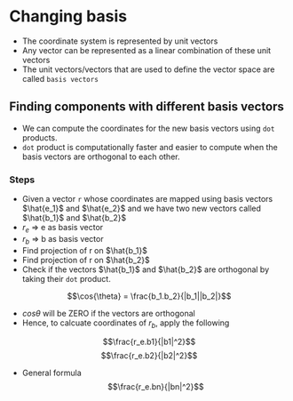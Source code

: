 # Changing basis

- The coordinate system is represented by unit vectors
- Any vector can be represented as a linear combination of these unit vectors
- The unit vectors/vectors that are used to define the vector space are called `basis vectors`


## Finding components with different basis vectors

- We can compute the coordinates for the new basis vectors using `dot` products.
- `dot` product is computationally faster and easier to compute when the basis vectors are orthogonal to each other.

### Steps

- Given a vector `r` whose coordinates are mapped using basis vectors $\hat{e_1}$ and $\hat{e_2}$ and we have two new vectors called $\hat{b_1}$ and $\hat{b_2}$
- $r_e$ => e as basis vector
- $r_b$ => b as basis vector
- Find projection of r on $\hat{b_1}$
- Find projection of r on $\hat{b_2}$
- Check if the vectors $\hat{b_1}$ and $\hat{b_2}$ are orthogonal by taking their `dot` product.

$$\cos{\theta} = \frac{b_1.b_2}{|b_1||b_2|}$$

- $cos\theta$ will be ZERO if the vectors are orthogonal
- Hence, to calcuate coordinates of $r_b$, apply the following

$$\frac{r_e.b1}{|b1|^2}$$
$$\frac{r_e.b2}{|b2|^2}$$

- General formula
$$\frac{r_e.bn}{|bn|^2}$$

